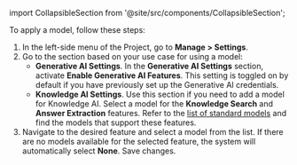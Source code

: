import CollapsibleSection from '@site/src/components/CollapsibleSection';

To apply a model, follow these steps:

1. In the left-side menu of the Project, go to **Manage > Settings**. 
2. Go to the section based on your use case for using a model:
    - **Generative AI Settings**. In the **Generative AI Settings** section, activate **Enable Generative AI Features**. This setting is toggled on by default if you have previously set up the Generative AI credentials.
    - **Knowledge AI Settings**. Use this section if you need to add a model for Knowledge AI. Select a model for the **Knowledge Search** and **Answer Extraction** features. Refer to the [list of standard models](https://docs.cognigy.com/ai/empower/llms/model-support-by-feature/) and find the models that support these features. 
3. Navigate to the desired feature and select a model from the list. If there are no models available for the selected feature, the system will automatically select **None**. Save changes.